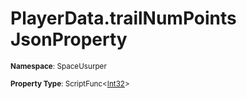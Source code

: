 # PlayerData.trailNumPoints JsonProperty

<small>**Namespace**: SpaceUsurper</small>

<small>**Property Type**: ScriptFunc&lt;[Int32](https://docs.microsoft.com/en-us/dotnet/api/system.int32?view=netframework-4.5)&gt;</small>

